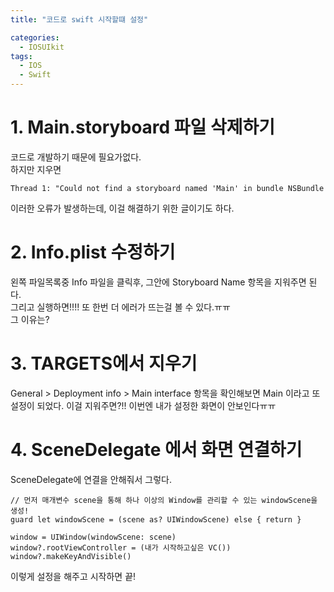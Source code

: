 ```yaml
---
title: "코드로 swift 시작할떄 설정"

categories:
  - IOSUIkit
tags:
  - IOS
  - Swift
---
```


# 1. Main.storyboard 파일 삭제하기
코드로 개발하기 때문에 필요가없다.  
하지만 지우면 

~~~
Thread 1: "Could not find a storyboard named 'Main' in bundle NSBundle
~~~
이러한 오류가 발생하는데, 이걸 해결하기 위한 글이기도 하다.

# 2. Info.plist 수정하기
왼쪽 파일목록중 Info 파일을 클릭후, 그안에 Storyboard Name 항목을 지워주면 된다.  
그리고 실행하면!!!! 또 한번 더 에러가 뜨는걸 볼 수 있다.ㅠㅠ  
그 이유는?  

# 3. TARGETS에서 지우기
General > Deployment info > Main interface 항목을 확인해보면 Main 이라고 또 설정이 되었다. 이걸 지워주면?!!
이번엔 내가 설정한 화면이 안보인다ㅠㅠ

# 4. SceneDelegate 에서 화면 연결하기
SceneDelegate에 연결을 안해줘서 그렇다.

~~~
// 먼저 매개변수 scene을 통해 하나 이상의 Window를 관리할 수 있는 windowScene을 생성!
guard let windowScene = (scene as? UIWindowScene) else { return }

window = UIWindow(windowScene: scene)
window?.rootViewController = (내가 시작하고싶은 VC())
window?.makeKeyAndVisible()
~~~
이렇게 설정을 해주고 시작하면 끝!
